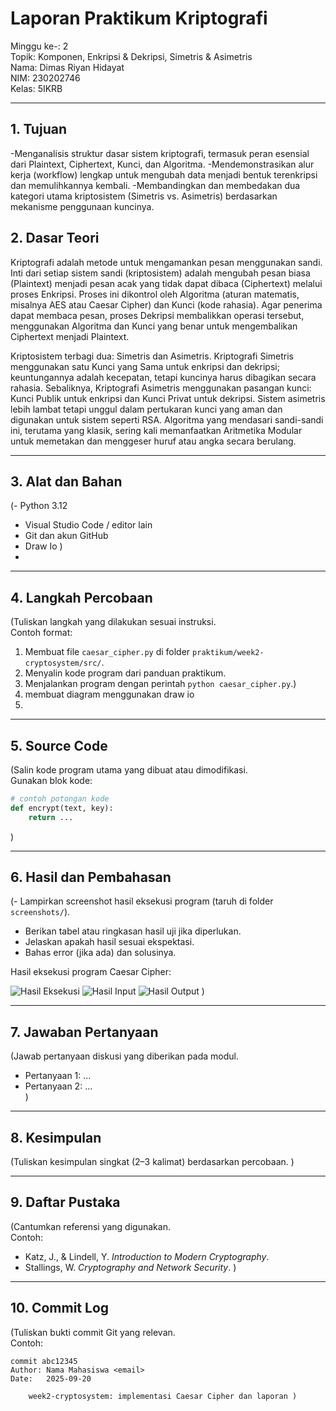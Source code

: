 # Laporan Praktikum Kriptografi
Minggu ke-: 2  
Topik: Komponen, Enkripsi & Dekripsi, Simetris & Asimetris  
Nama: Dimas Riyan Hidayat  
NIM: 230202746  
Kelas: 5IKRB 

---

## 1. Tujuan
-Menganalisis struktur dasar sistem kriptografi, termasuk peran esensial dari Plaintext, Ciphertext, Kunci, dan Algoritma.
-Mendemonstrasikan alur kerja (workflow) lengkap untuk mengubah data menjadi bentuk terenkripsi dan memulihkannya kembali.
-Membandingkan dan membedakan dua kategori utama kriptosistem (Simetris vs. Asimetris) berdasarkan mekanisme penggunaan kuncinya.



## 2. Dasar Teori
Kriptografi adalah metode untuk mengamankan pesan menggunakan sandi. Inti dari setiap sistem sandi (kriptosistem) adalah mengubah pesan biasa (Plaintext) menjadi pesan acak yang tidak dapat dibaca (Ciphertext) melalui proses Enkripsi. Proses ini dikontrol oleh Algoritma (aturan matematis, misalnya AES atau Caesar Cipher) dan Kunci (kode rahasia). Agar penerima dapat membaca pesan, proses Dekripsi membalikkan operasi tersebut, menggunakan Algoritma dan Kunci yang benar untuk mengembalikan Ciphertext menjadi Plaintext.

Kriptosistem terbagi dua: Simetris dan Asimetris. Kriptografi Simetris menggunakan satu Kunci yang Sama untuk enkripsi dan dekripsi; keuntungannya adalah kecepatan, tetapi kuncinya harus dibagikan secara rahasia. Sebaliknya, Kriptografi Asimetris menggunakan pasangan kunci: Kunci Publik untuk enkripsi dan Kunci Privat untuk dekripsi. Sistem asimetris lebih lambat tetapi unggul dalam pertukaran kunci yang aman dan digunakan untuk sistem seperti RSA. Algoritma yang mendasari sandi-sandi ini, terutama yang klasik, sering kali memanfaatkan Aritmetika Modular untuk memetakan dan menggeser huruf atau angka secara berulang.

---

## 3. Alat dan Bahan
(- Python 3.12  
- Visual Studio Code / editor lain  
- Git dan akun GitHub  
- Draw Io )
- 

---

## 4. Langkah Percobaan
(Tuliskan langkah yang dilakukan sesuai instruksi.  
Contoh format:
1. Membuat file `caesar_cipher.py` di folder `praktikum/week2-cryptosystem/src/`.
2. Menyalin kode program dari panduan praktikum.
3. Menjalankan program dengan perintah `python caesar_cipher.py`.)
4. membuat diagram menggunakan draw io
5. 

---

## 5. Source Code
(Salin kode program utama yang dibuat atau dimodifikasi.  
Gunakan blok kode:

```python
# contoh potongan kode
def encrypt(text, key):
    return ...
```
)

---

## 6. Hasil dan Pembahasan
(- Lampirkan screenshot hasil eksekusi program (taruh di folder `screenshots/`).  
- Berikan tabel atau ringkasan hasil uji jika diperlukan.  
- Jelaskan apakah hasil sesuai ekspektasi.  
- Bahas error (jika ada) dan solusinya. 

Hasil eksekusi program Caesar Cipher:

![Hasil Eksekusi](screenshots/output.png)
![Hasil Input](screenshots/input.png)
![Hasil Output](screenshots/output.png)
)

---

## 7. Jawaban Pertanyaan
(Jawab pertanyaan diskusi yang diberikan pada modul.  
- Pertanyaan 1: …  
- Pertanyaan 2: …  
)
---

## 8. Kesimpulan
(Tuliskan kesimpulan singkat (2–3 kalimat) berdasarkan percobaan.  )

---

## 9. Daftar Pustaka
(Cantumkan referensi yang digunakan.  
Contoh:  
- Katz, J., & Lindell, Y. *Introduction to Modern Cryptography*.  
- Stallings, W. *Cryptography and Network Security*.  )

---

## 10. Commit Log
(Tuliskan bukti commit Git yang relevan.  
Contoh:
```
commit abc12345
Author: Nama Mahasiswa <email>
Date:   2025-09-20

    week2-cryptosystem: implementasi Caesar Cipher dan laporan )
```
